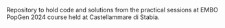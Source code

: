 Repository to hold code and solutions from the practical sessions at EMBO PopGen 2024 course held at Castellammare di Stabia.
